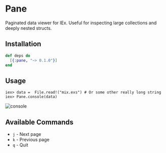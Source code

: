 # Pane
Paginated data viewer for IEx. Useful for inspecting large collections and
deeply nested structs.


## Installation

```elixir
def deps do
  [{:pane, "~> 0.1.0"}]
end
```
## Usage

    iex> data =  File.read!("mix.exs") # Or some other really long string
    iex> Pane.console(data)

![console](https://raw.githubusercontent.com/codedge-llc/pane/master/docs/console.png)

## Available Commands
* `j` - Next page
* `k` - Previous page
* `q` - Quit
